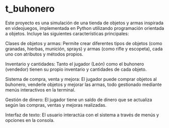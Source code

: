 # t_buhonero
Este proyecto es una simulación de una tienda de objetos y armas inspirada en videojuegos, implementada en Python utilizando programación orientada a objetos. Incluye las siguientes características principales:

Clases de objetos y armas: Permite crear diferentes tipos de objetos (como granadas, hierbas, munición, sprays) y armas (como rifle y escopeta), cada uno con atributos y métodos propios.

Inventario y cantidades: Tanto el jugador (León) como el buhonero (vendedor) tienen su propio inventario y cantidades de cada objeto.

Sistema de compra, venta y mejora: El jugador puede comprar objetos al buhonero, venderle objetos y mejorar las armas, todo gestionado mediante menús interactivos en la terminal.

Gestión de dinero: El jugador tiene un saldo de dinero que se actualiza según las compras, ventas y mejoras realizadas.

Interfaz de texto: El usuario interactúa con el sistema a través de menús y opciones en la consola.
